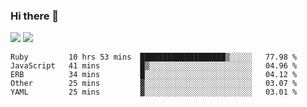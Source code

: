 ### Hi there 👋

<!--
**sasharevzin/sasharevzin** is a ✨ _special_ ✨ repository because its `README.md` (this file) appears on your GitHub profile.

Here are some ideas to get you started:

- 🔭 I’m currently working on ...
- 🌱 I’m currently learning ...
- 👯 I’m looking to collaborate on ...
- 🤔 I’m looking for help with ...
- 💬 Ask me about ...
- 📫 How to reach me: ...
- 😄 Pronouns: ...
- ⚡ Fun fact: ...
-->

![](https://yusufozturk.vercel.app/api?username=sasharevzin&hide_title=true&include_all_commits=true&count_private=true&show_icons=true) ![](https://yusufozturk.vercel.app/api/top-langs/?username=sasharevzin&layout=compact&langs_count=10&hide=apacheconf,coffeescript)

<!--START_SECTION:waka-->
```text
Ruby         10 hrs 53 mins  ███████████████████▒░░░░░   77.98 % 
JavaScript   41 mins         █▒░░░░░░░░░░░░░░░░░░░░░░░   04.96 % 
ERB          34 mins         █░░░░░░░░░░░░░░░░░░░░░░░░   04.12 % 
Other        25 mins         ▓░░░░░░░░░░░░░░░░░░░░░░░░   03.07 % 
YAML         25 mins         ▓░░░░░░░░░░░░░░░░░░░░░░░░   03.01 % 
```
<!--END_SECTION:waka-->
